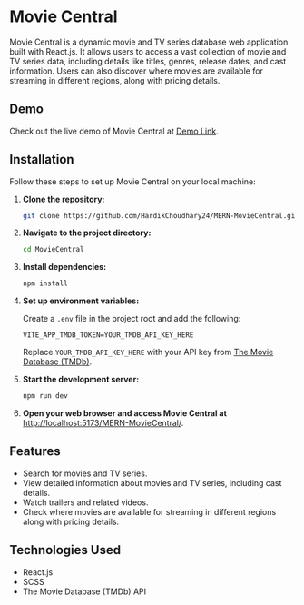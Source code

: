 # Movie Central

Movie Central is a dynamic movie and TV series database web application built with React.js. It allows users to access a vast collection of movie and TV series data, including details like titles, genres, release dates, and cast information. Users can also discover where movies are available for streaming in different regions, along with pricing details.

## Demo

Check out the live demo of Movie Central at [Demo Link](https://hardikchoudhary24.github.io/MERN-MovieCentral/).

## Installation

Follow these steps to set up Movie Central on your local machine:

1. **Clone the repository:**

   ```bash
   git clone https://github.com/HardikChoudhary24/MERN-MovieCentral.git
   ```

2. **Navigate to the project directory:**

   ```bash
   cd MovieCentral
   ```

3. **Install dependencies:**

   ```bash
   npm install
   ```

4. **Set up environment variables:**

   Create a `.env` file in the project root and add the following:

   ```env
   VITE_APP_TMDB_TOKEN=YOUR_TMDB_API_KEY_HERE
   ```

   Replace `YOUR_TMDB_API_KEY_HERE` with your API key from [The Movie Database (TMDb)](https://www.themoviedb.org/documentation/api).

5. **Start the development server:**

   ```bash
   npm run dev
   ```

6. **Open your web browser and access Movie Central at** [http://localhost:5173/MERN-MovieCentral/](http://localhost:5173/MERN-MovieCentral/).

## Features

- Search for movies and TV series.
- View detailed information about movies and TV series, including cast details.
- Watch trailers and related videos.
- Check where movies are available for streaming in different regions along with pricing details.

## Technologies Used

- React.js
- SCSS
- The Movie Database (TMDb) API
